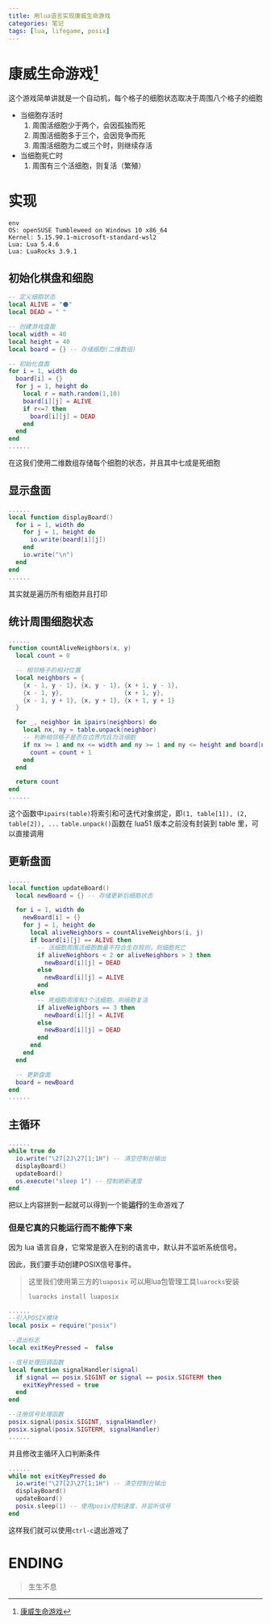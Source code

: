 ```yaml
---
title: 用lua语言实现康威生命游戏
categories: 笔记
tags: [lua, lifegame, posix]
---
```

#  康威生命游戏[^1]

[^1]:[康威生命游戏](https://zh.wikipedia.org/wiki/%E5%BA%B7%E5%A8%81%E7%94%9F%E5%91%BD%E6%B8%B8%E6%88%8F?useskin=vector)

这个游戏简单讲就是一个自动机，每个格子的细胞状态取决于周围八个格子的细胞
- 当细胞存活时
    1. 周围活细胞少于两个，会因孤独而死
    2. 周围活细胞多于三个，会因竞争而死
    3. 周围活细胞为二或三个时，则继续存活
- 当细胞死亡时
    1. 周围有三个活细胞，则复活（繁殖）

# 实现
``` shell
env
OS: openSUSE Tumbleweed on Windows 10 x86_64
Kernel: 5.15.90.1-microsoft-standard-wsl2
Lua: Lua 5.4.6
Lua: LuaRocks 3.9.1
```

## 初始化棋盘和细胞
``` lua
-- 定义细胞状态
local ALIVE = "⚫️"
local DEAD = " "

-- 创建游戏盘面
local width = 40
local height = 40
local board = {} -- 存储细胞(二维数组)

-- 初始化盘面
for i = 1, width do
  board[i] = {}
  for j = 1, height do
    local r = math.random(1,10)
    board[i][j] = ALIVE
    if r<=7 then
      board[i][j] = DEAD
    end
  end
end
......
```
在这我们使用二维数组存储每个细胞的状态，并且其中七成是死细胞

## 显示盘面
``` lua
......
local function displayBoard()
  for i = 1, width do
    for j = 1, height do
      io.write(board[i][j])
    end
    io.write("\n")
  end
end
......
```
其实就是遍历所有细胞并且打印

## 统计周围细胞状态
``` lua
......
function countAliveNeighbors(x, y)
  local count = 0

  -- 相邻格子的相对位置
  local neighbors = {
    {x - 1, y - 1}, {x, y - 1}, {x + 1, y - 1},
    {x - 1, y},                 {x + 1, y},
    {x - 1, y + 1}, {x, y + 1}, {x + 1, y + 1}
  }

  for _, neighbor in ipairs(neighbors) do
    local nx, ny = table.unpack(neighbor)
    -- 判断相邻格子是否在边界内且为活细胞
    if nx >= 1 and nx <= width and ny >= 1 and ny <= height and board[nx][ny] == ALIVE then
      count = count + 1
    end
  end

  return count
end
......
```

这个函数中`ipairs(table)`将索引和可迭代对象绑定，即`(1, table[1]), (2, table[2]), ...`
`table.unpack()`函数在 lua51 版本之前没有封装到 table 里，可以直接调用

## 更新盘面
``` lua
......
local function updateBoard()
  local newBoard = {} -- 存储更新后细胞状态

  for i = 1, width do
    newBoard[i] = {}
    for j = 1, height do
      local aliveNeighbors = countAliveNeighbors(i, j)
      if board[i][j] == ALIVE then
        -- 活细胞周围活细胞数量不符合生存规则，则细胞死亡
        if aliveNeighbors < 2 or aliveNeighbors > 3 then
          newBoard[i][j] = DEAD
        else
          newBoard[i][j] = ALIVE
        end
      else
        -- 死细胞周围有3个活细胞，则细胞复活
        if aliveNeighbors == 3 then
          newBoard[i][j] = ALIVE
        else
          newBoard[i][j] = DEAD
        end
      end
    end
  end

  -- 更新盘面
  board = newBoard
end
......
```

## 主循环
``` lua
......
while true do
  io.write("\27[2J\27[1;1H") -- 清空控制台输出
  displayBoard()
  updateBoard()
  os.execute("sleep 1") -- 控制刷新速度
end
```
把以上内容拼到一起就可以得到一个能**运行**的生命游戏了

### 但是它真的只能运行而不能停下来
因为 lua 语言自身，它常常是嵌入在别的语言中，默认并不监听系统信号。

因此，我们要手动创建POSIX信号事件。

> 这里我们使用第三方的`luaposix`
> 可以用lua包管理工具`luarocks`安装
>
> ```luarocks install luaposix```

```lua
......
--引入POSIX模块
local posix = require("posix")

--退出标志
local exitKeyPressed =  false

--信号处理回调函数
local function signalHandler(signal)
  if signal == posix.SIGINT or signal == posix.SIGTERM then
    exitKeyPressed = true
  end
end

--注册信号处理函数
posix.signal(posix.SIGINT, signalHandler)
posix.signal(posix.SIGTERM, signalHandler)
......
```

并且修改主循环入口判断条件
```lua
......
while not exitKeyPressed do
  io.write("\27[2J\27[1;1H") -- 清空控制台输出
  displayBoard()
  updateBoard()
  posix.sleep(1) -- 使用posix控制速度，并监听信号
end
```
这样我们就可以使用`ctrl-c`退出游戏了

# ENDING

> 生生不息